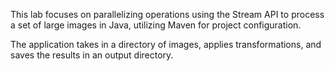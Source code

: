 This lab focuses on parallelizing operations using the Stream API to process a set of large images in Java, utilizing Maven for project configuration. 

The application takes in a directory of images, applies transformations, and saves the results in an output directory.
